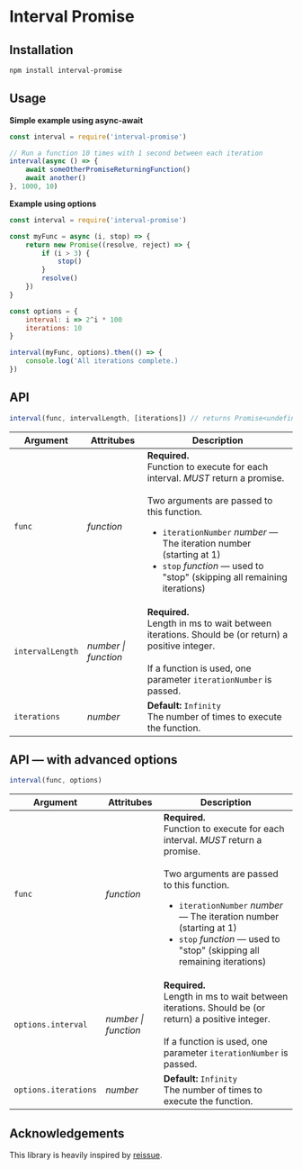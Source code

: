 # Interval Promise

## Installation

```bash
npm install interval-promise
```

## Usage

**Simple example using async-await**

```javascript
const interval = require('interval-promise')

// Run a function 10 times with 1 second between each iteration
interval(async () => {
    await someOtherPromiseReturningFunction()
    await another()
}, 1000, 10)
```

**Example using options**

```javascript
const interval = require('interval-promise')

const myFunc = async (i, stop) => {
    return new Promise((resolve, reject) => {
        if (i > 3) {
            stop()
        }
        resolve()
    })
}

const options = {
    interval: i => 2^i * 100
    iterations: 10
}

interval(myFunc, options).then(() => {
    console.log('All iterations complete.)
})
```

## API

```javascript
interval(func, intervalLength, [iterations]) // returns Promise<undefined>
```

<table>
    <thead>
        <tr>
            <th>Argument</th>
            <th>Attritubes</th>
            <th>Description</th>
        </tr>
    </thead>
    <tbody>
        <tr>
            <td><code>func</code></td>
            <td><i>function</i></td>
            <td><b>Required.</b><br>Function to execute for each interval. <i>MUST</i> return a promise.<br><br>Two arguments are passed to this function.
                <ul>
                    <li><code>iterationNumber</code> <i>number</i> — The iteration number (starting at 1)</li>
                    <li><code>stop</code> <i>function</i> — used to "stop" (skipping all remaining iterations)</li>
                </ul>
            </td>
        </tr>
        <tr>
            <td><code>intervalLength</code></td>
            <td><i>number | function</i></td>
            <td><b>Required.</b><br>Length in ms to wait between iterations. Should be (or return) a positive integer.<br><br>If a function is used, one parameter <code>iterationNumber</code> is passed.</td>
        </tr>
        <tr>
            <td><code>iterations</code></td>
            <td><i>number</i></td>
            <td><b>Default: </b><code>Infinity</code><br>The number of times to execute the function.</td>
        </tr>
    </tbody>
</table>

## API — with advanced options

```javascript
interval(func, options)
```

<table>
    <thead>
        <tr>
            <th>Argument</th>
            <th>Attritubes</th>
            <th>Description</th>
        </tr>
    </thead>
    <tbody>
        <tr>
            <td><code>func</code></td>
            <td><i>function</i></td>
            <td><b>Required.</b><br>Function to execute for each interval. <i>MUST</i> return a promise.<br><br>Two arguments are passed to this function.
                <ul>
                    <li><code>iterationNumber</code> <i>number</i> — The iteration number (starting at 1)</li>
                    <li><code>stop</code> <i>function</i> — used to "stop" (skipping all remaining iterations)</li>
                </ul>
            </td>
        </tr>
        <tr>
            <td><code>options.interval</code></td>
            <td><i>number | function</i></td>
            <td><b>Required.</b><br>Length in ms to wait between iterations. Should be (or return) a positive integer.<br><br>If a function is used, one parameter <code>iterationNumber</code> is passed.</td>
        </tr>
        <tr>
            <td><code>options.iterations</code></td>
            <td><i>number</i></td>
            <td><b>Default: </b><code>Infinity</code><br>The number of times to execute the function.</td>
        </tr>
    </tbody>
</table>


## Acknowledgements

This library is heavily inspired by [reissue](https://github.com/DonutEspresso/reissue).
